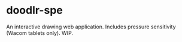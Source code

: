 doodlr-spe
==========

An interactive drawing web application. Includes pressure sensitivity (Wacom tablets only). WIP.
